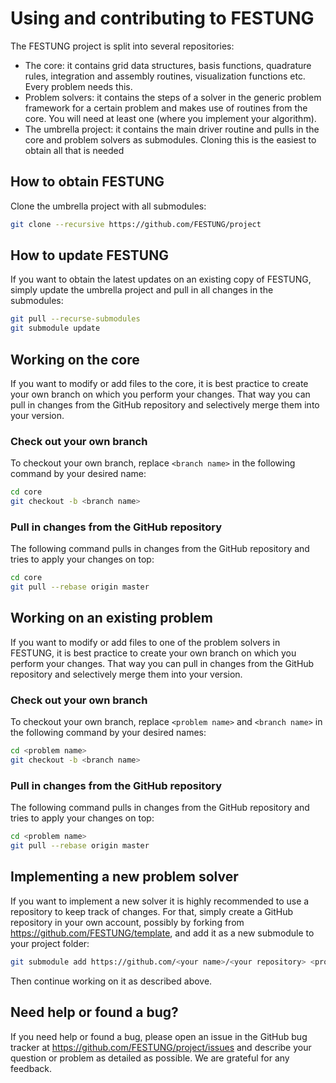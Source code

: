 # Using and contributing to FESTUNG

The FESTUNG project is split into several repositories:

* The core: it contains grid data structures, basis functions, quadrature rules, integration and assembly routines, visualization functions etc. Every problem needs this.
* Problem solvers: it contains the steps of a solver in the generic problem framework for a certain problem and makes use of routines from the core. You will need at least one (where you implement your algorithm).
* The umbrella project: it contains the main driver routine and pulls in the core and problem solvers as submodules. Cloning this is the easiest to obtain all that is needed

## How to obtain FESTUNG

Clone the umbrella project with all submodules:

```bash
git clone --recursive https://github.com/FESTUNG/project
```

## How to update FESTUNG

If you want to obtain the latest updates on an existing copy of FESTUNG, simply update the umbrella project and pull in all changes in the submodules:

```bash
git pull --recurse-submodules
git submodule update
```

## Working on the core

If you want to modify or add files to the core, it is best practice to create your own branch on which you perform your changes.
That way you can pull in changes from the GitHub repository and selectively merge them into your version.

### Check out your own branch

To checkout your own branch, replace `<branch name>` in the following command by your desired name:
```bash
cd core
git checkout -b <branch name>
```

### Pull in changes from the GitHub repository

The following command pulls in changes from the GitHub repository and tries to apply your changes on top:
```bash
cd core
git pull --rebase origin master
```

## Working on an existing problem

If you want to modify or add files to one of the problem solvers in FESTUNG, it is best practice to create your own branch on which you perform your changes.
That way you can pull in changes from the GitHub repository and selectively merge them into your version.

### Check out your own branch

To checkout your own branch, replace `<problem name>` and `<branch name>` in the following command by your desired names:
```bash
cd <problem name>
git checkout -b <branch name>
```

### Pull in changes from the GitHub repository

The following command pulls in changes from the GitHub repository and tries to apply your changes on top:
```bash
cd <problem name>
git pull --rebase origin master
```

## Implementing a new problem solver

If you want to implement a new solver it is highly recommended to use a repository to keep track of changes.
For that, simply create a GitHub repository in your own account, possibly by forking from https://github.com/FESTUNG/template, and add it as a new submodule to your project folder:

```bash
git submodule add https://github.com/<your name>/<your repository> <problem name>
```

Then continue working on it as described above.

## Need help or found a bug?

If you need help or found a bug, please open an issue in the GitHub bug tracker at https://github.com/FESTUNG/project/issues and describe your question or problem as detailed as possible.
We are grateful for any feedback.

